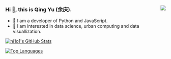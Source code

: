
### Hi  👋, this is Qing Yu (余庆).<img align="right" src="https://visitor-badge.glitch.me/badge?page_id=ni1o1" />

- 🔭 I am a developer of Python and JavaScript.
- 🌱 I am interested in data science, urban computing and data visuallization.




[![ni1o1's GitHub Stats](https://github-readme-stats.vercel.app/api?username=ni1o1&count_private=true&show_icons=true)](https://github.com/anuraghazra/github-readme-stats)

[![Top Languages](https://github-readme-stats.vercel.app/api/top-langs/?username=ni1o1&layout=compact)](https://github.com/anuraghazra/github-readme-stats)
